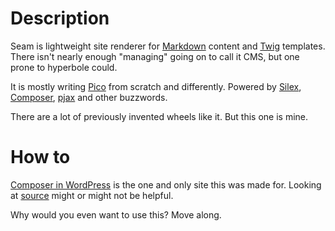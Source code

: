 # Description

Seam is lightweight site renderer for [Markdown](http://michelf.ca/projects/php-markdown/) content and [Twig](http://twig.sensiolabs.org/) templates. There isn't nearly enough "managing" going on to call it CMS, but one prone to hyperbole could.

It is mostly writing [Pico](http://pico.dev7studios.com/) from scratch and differently. Powered by [Silex](http://silex.sensiolabs.org/), [Composer](http://getcomposer.org/), [pjax](http://pjax.heroku.com/) and other buzzwords.

There are a lot of previously invented wheels like it. But this one is mine. 

# How to

[Composer in WordPress](http://composer.rarst.net) is the one and only site this was made for. Looking at [source](https://github.com/Rarst/composer-in-wp) might or might not be helpful.

Why would you even want to use this? Move along.
